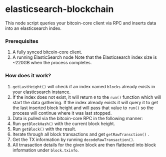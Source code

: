 elasticsearch-blockchain
========================

This node script queries your bitcoin-core client via RPC and inserts data into an elasticsearch index.

### Prerequisites

1. A fully synced bitcoin-core client.
2. A running ElasticSearch node
Note that the Elasticsearch index size is ~220GB when the process completes.

### How does it work?

1. `getLastHeight()` will check if an index named `blocks` already exists in your elasticsearch instance.
2. If the index does not exist, it will return `0` to the `run()` function which will start the data gathering. If the index already exists it will query it to get the last inserted block height and will pass that value to `run()` so the process will continue where it was last stopped.
3. Data is pulled via the bitcoin-core RPC in the following manner:
  1. Run `getBlockHash()` with the current block height.
  2. Run `getBlock()` with the result.
  3. Iterate through all block transactions and get `getRawTransction()` .
  4. Get the TX information by running `decodeRawTransaction()`.
4. All trnasaction details for the given block are then flattened into block information under `block.txinfo`.
